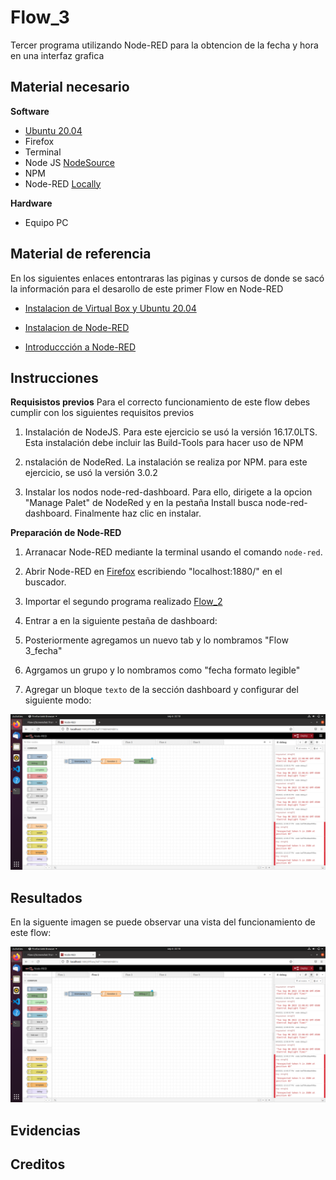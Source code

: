 # Flow_3
Tercer programa utilizando Node-RED para la obtencion de la fecha y hora en una interfaz grafica

## Material necesario

**Software**
- [Ubuntu 20.04](https://releases.ubuntu.com/20.04/)
- Firefox
- Terminal
- Node JS [NodeSource](https://github.com/nodesource/distributions/blob/master/README.md)
- NPM
- Node-RED [Locally](https://nodered.org/docs/getting-started/local)


**Hardware**
- Equipo PC

## Material de referencia 
En los siguientes enlaces entontraras las piginas y cursos de donde se sacó la información para el desarollo de este primer Flow en Node-RED

- [Instalacion de Virtual Box y Ubuntu 20.04](https://edu.codigoiot.com/course/view.php?id=812)

- [Instalacion de Node-RED](https://edu.codigoiot.com/course/view.php?id=817)

- [Introduccción a Node-RED](https://edu.codigoiot.com/enrol/index.php?id=278)

## Instrucciones
**Requisistos previos**
Para el correcto funcionamiento de este flow debes cumplir con los siguientes requisitos previos

1. Instalación de NodeJS. Para este ejercicio se usó la versión 16.17.0LTS. Esta instalación debe incluir las Build-Tools para hacer uso de NPM

2. nstalación de NodeRed. La instalación se realiza por NPM. para este ejercicio, se usó la versión 3.0.2

3. Instalar los nodos node-red-dashboard. Para ello, dirigete a la opcion "Manage Palet" de NodeRed y en la pestaña Install busca node-red-dashboard. Finalmente haz clic en instalar.

**Preparación de Node-RED**
1. Arranacar Node-RED mediante la terminal usando el comando `node-red`.

2. Abrir Node-RED en [Firefox](localhost:1880/) escribiendo "localhost:1880/" en el buscador. 

3. Importar el segundo programa realizado [Flow_2](https://github.com/aramisroldan/Flow-2.git)

4. Entrar a en la siguiente pestaña de dashboard:

5. Posteriormente agregamos un nuevo tab y lo nombramos "Flow 3_fecha"

6. Agrgamos un grupo y lo nombramos como "fecha formato legible"

7. Agregar un bloque `texto` de la sección dashboard y configurar del siguiente modo:


![Funcionamiento del programa](https://github.com/aramisroldan/Flow-2/blob/main/Flow2.png)


## Resultados
En la siguente imagen se puede observar una vista del funcionamiento de este flow:

![Funcionamiento del programa](https://github.com/aramisroldan/Flow-2/blob/main/Flow2.png)

## Evidencias 

## Creditos